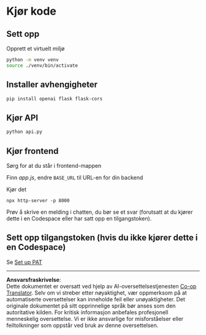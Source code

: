 <!--
CO_OP_TRANSLATOR_METADATA:
{
  "original_hash": "537f02a36d73db093cbb8b9b44867645",
  "translation_date": "2025-09-01T15:48:22+00:00",
  "source_file": "9-chat-project/solution/backend/python/README.md",
  "language_code": "no"
}
-->
# Kjør kode

## Sett opp

Opprett et virtuelt miljø

```sh
python -m venv venv
source ./venv/bin/activate
```

## Installer avhengigheter

```sh
pip install openai flask flask-cors 
```

## Kjør API

```sh
python api.py
```

## Kjør frontend

Sørg for at du står i frontend-mappen

Finn *app.js*, endre `BASE_URL` til URL-en for din backend

Kjør det

```
npx http-server -p 8000
```

Prøv å skrive en melding i chatten, du bør se et svar (forutsatt at du kjører dette i en Codespace eller har satt opp en tilgangstoken).

## Sett opp tilgangstoken (hvis du ikke kjører dette i en Codespace)

Se [Set up PAT](https://docs.github.com/en/authentication/keeping-your-account-and-data-secure/managing-your-personal-access-tokens)

---

**Ansvarsfraskrivelse**:  
Dette dokumentet er oversatt ved hjelp av AI-oversettelsestjenesten [Co-op Translator](https://github.com/Azure/co-op-translator). Selv om vi streber etter nøyaktighet, vær oppmerksom på at automatiserte oversettelser kan inneholde feil eller unøyaktigheter. Det originale dokumentet på sitt opprinnelige språk bør anses som den autoritative kilden. For kritisk informasjon anbefales profesjonell menneskelig oversettelse. Vi er ikke ansvarlige for misforståelser eller feiltolkninger som oppstår ved bruk av denne oversettelsen.